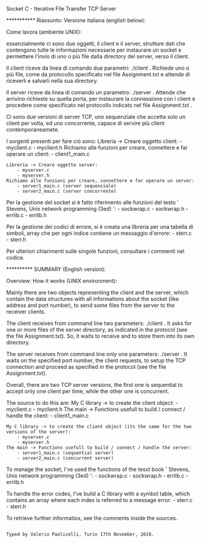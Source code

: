 Socket C - Iterative File Transfer TCP Server

*********** Riassunto: Versione italiana (english below):

Come lavora (ambiente UNIX):

essenzialmente ci sono due oggetti, il client e il server, strutture dati che contengono tutte le informazioni necessarie per instaurare
un socket e permettere l'invio di uno o più file dalla directory del server, verso il client.

Il client riceve da linea di comando due parametri: ./client <server address> <port number> .
Richiede uno o più file, come da protocollo specificato nel file Assignment.txt e attende di riceverli e salvarli nella sua directory.

Il server riceve da linea di comando un parametro: ./server <port number> .
Attende che arrivino richieste su quella porta, per instaurare la connessione con i client e procedere come specificato nel protocollo
indicato nel file Assignment.txt .

Ci sono due versioni di server TCP, uno sequenziale che accetta solo un client per volta, ed uno concorrente, capace di servire più client
contemporaneamete.

I sorgenti presenti per fare ciò sono:
    Libreria -> Creare oggetto client:
        - myclient.c
        - myclient.h
    Richiamo alle funzioni per creare, connettere e far operare un client:
        - client1_main.c

    Libreria -> Creare oggetto server:
        - myserver.c
        - myserver.h
    Richiamo alle funzioni per creare, connettere e far operare un server:
        - server1_main.c (server sequenziale)
        - server2_main.c (server concorrente)

Per la gestione del socket si è fatto riferimento alle funzioni del testo  ' Stevens, Unix network programming (3ed) ':
    - sockwrap.c
    - sockwrap.h
    - errlib.c
    - errlib.h

Per la gestione dei codici di errore, si è creata una libreria per una tabella di simboli, array che per ogni indice contiene un messaggio d'errore:
    - sterr.c
    - sterr.h

Per ulteriori chiarimenti sulle singole funzioni, consultare i commenti nel codice.

********** SUMMARY (English version): 

Overview: How it works (UNIX environment):

Mainly there are two objects representing the client and the server, which contain the data structures with all informations about the socket 
(like address and port number), to send some files from the server to the receiver clients.

The client receives from command line two parameters: ./client <server address> <port number> .
It asks for one or more files of the server directory, as indicated in the protocol (see the file Assignment.txt).
So, it waits to receive and to store them into its own directory.

The server receives from command line only one parameters: ./server <port number> .
It waits on the specified port number, the client requests, to setup the TCP connection and proceed as specified in the protocol (see the file Assignment.txt).

Overall, there are two TCP server versions, the first one is sequential to accept only one client per time, while the other one is concurrent.

The source to do this are:
    My C library -> to create the client object:
        - myclient.c
        - myclient.h
    The main -> Functions usefull to build / connect / handle the client: 
        - client1_main.c

    My C library -> to create the client object (its the same for the two versions of the server):
        - myserver.c
        - myserver.h
    The main -> Functions usefull to build / connect / handle the server: 
        - server1_main.c (sequential server)
        - server2_main.c (concurrent server)

To manage the socket, I've used the functions of the tesxt book ' Stevens, Unix network programming (3ed) ':
    - sockwrap.c
    - sockwrap.h
    - errlib.c
    - errlib.h

To handle the error codes, I've build a C library with a symbol table, which contains an array where each index is referred to a message error:
    - sterr.c
    - sterr.h

To retrieve further informatios, see the comments inside the sources.

                                                                                                                                        Typed by Valerio Paolicelli, Turin 17th November, 2018.